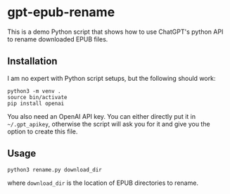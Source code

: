 # gpt-epub-rename

This is a demo Python script that shows how to use ChatGPT's python API to
rename downloaded EPUB files.

## Installation

I am no expert with Python script setups, but the following should work:

```shell
python3 -m venv .
source bin/activate
pip install openai
```

You also need an OpenAI API key. You can either directly put it in
`~/.gpt_apikey`, otherwise the script will ask you for it and give you the
option to create this file.

## Usage

```shell
python3 rename.py download_dir
```

where `download_dir` is the location of EPUB directories to rename.
